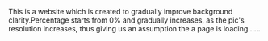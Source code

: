 This is a website which is created to gradually improve  background clarity.Percentage starts from 0% and gradually increases, as the pic's  resolution increases, thus giving us an assumption the a page is loading......
